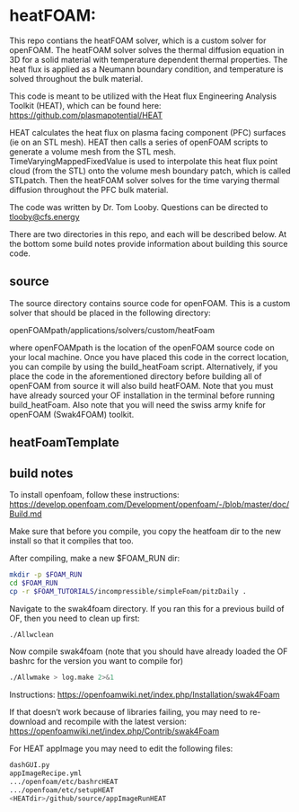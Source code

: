 # heatFOAM:
This repo contians the heatFOAM solver, which is a custom solver for openFOAM.  The heatFOAM solver solves the thermal diffusion equation in 3D for a solid material with temperature dependent thermal properties.  The heat flux is applied as a Neumann boundary condition, and temperature is solved throughout the bulk material.

This code is meant to be utilized with the Heat flux Engineering Analysis Toolkit (HEAT), which can be found here: https://github.com/plasmapotential/HEAT

HEAT calculates the heat flux on plasma facing component (PFC) surfaces (ie on an STL mesh).  HEAT then calls a series of openFOAM scripts to generate a volume mesh from the STL mesh.  TimeVaryingMappedFixedValue is used to interpolate this heat flux point cloud (from the STL) onto the volume mesh boundary patch, which is called STLpatch.  Then the heatFOAM solver solves for the time varying thermal diffusion throughout the PFC bulk material.

The code was written by Dr. Tom Looby.  Questions can be directed to tlooby@cfs.energy

There are two directories in this repo, and each will be described below.  At the bottom some build notes provide information about building this source code.

## source
The source directory contains source code for openFOAM.  This is a custom solver that should be placed in the following directory:

openFOAMpath/applications/solvers/custom/heatFoam

where openFOAMpath is the location of the openFOAM source code on your local machine.  Once you have placed this code in the correct location, you can compile by using the build_heatFoam script.  Alternatively, if you place the code in the aforementioned directory before building all of openFOAM from source it will also build heatFOAM.  Note that you must have already sourced your OF installation in the terminal before running build_heatFoam.  Also note that you will need the swiss army knife for openFOAM (Swak4FOAM) toolkit.

## heatFoamTemplate


## build notes
To install openfoam, follow these instructions:
https://develop.openfoam.com/Development/openfoam/-/blob/master/doc/Build.md

Make sure that before you compile, you copy the heatfoam dir to the new install so that it compiles that too.  

After compiling, make a new $FOAM_RUN dir:
```bash
mkdir -p $FOAM_RUN
cd $FOAM_RUN
cp -r $FOAM_TUTORIALS/incompressible/simpleFoam/pitzDaily .
```

Navigate to the swak4foam directory.  If you ran this for a previous build of OF, then you need to clean up first:
```bash
./Allwclean
```

Now compile swak4foam (note that you should have already loaded the OF bashrc for the version you want to compile for)
```bash
./Allwmake > log.make 2>&1
```

Instructions:  https://openfoamwiki.net/index.php/Installation/swak4Foam

If that doesn’t work because of libraries failing, you may need to re-download and recompile with the latest version:
https://openfoamwiki.net/index.php/Contrib/swak4Foam

For HEAT appImage you may need to edit the following files:
```bash
dashGUI.py
appImageRecipe.yml
.../openfoam/etc/bashrcHEAT
.../openfoam/etc/setupHEAT
<HEATdir>/github/source/appImageRunHEAT
```
